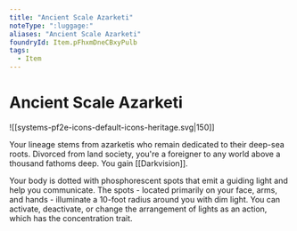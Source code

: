 ```yaml
---
title: "Ancient Scale Azarketi"
noteType: ":luggage:"
aliases: "Ancient Scale Azarketi"
foundryId: Item.pFhxmDneCBxyPulb
tags:
  - Item
---
```


# Ancient Scale Azarketi
![[systems-pf2e-icons-default-icons-heritage.svg|150]]

Your lineage stems from azarketis who remain dedicated to their deep-sea roots. Divorced from land society, you're a foreigner to any world above a thousand fathoms deep. You gain [[Darkvision]].

Your body is dotted with phosphorescent spots that emit a guiding light and help you communicate. The spots - located primarily on your face, arms, and hands - illuminate a 10-foot radius around you with dim light. You can activate, deactivate, or change the arrangement of lights as an action, which has the concentration trait.

